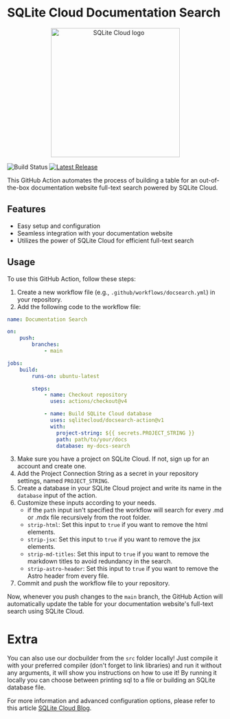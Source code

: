 # SQLite Cloud Documentation Search

<p align="center">
  <img src="https://sqlitecloud.io/social/logo.png" height="300" alt="SQLite Cloud logo">
</p>

![Build Status](https://github.com/sqlitecloud/docsearch-action/actions/workflows/test.yaml/badge.svg "Build Status")
[![Latest Release](https://img.shields.io/github/v/tag/sqlitecloud/docsearch-action?label=Version)](https://github.com/sqlitecloud/docsearch-action/releases/latest)

This GitHub Action automates the process of building a table for an out-of-the-box documentation website full-text search powered by SQLite Cloud.

## Features

- Easy setup and configuration
- Seamless integration with your documentation website
- Utilizes the power of SQLite Cloud for efficient full-text search

## Usage

To use this GitHub Action, follow these steps:

1. Create a new workflow file (e.g., `.github/workflows/docsearch.yml`) in your repository.
2. Add the following code to the workflow file:

```yaml
name: Documentation Search

on:
    push:
        branches:
            - main

jobs:
    build:
        runs-on: ubuntu-latest

        steps:
            - name: Checkout repository
              uses: actions/checkout@v4

            - name: Build SQLite Cloud database
              uses: sqlitecloud/docsearch-action@v1
              with:
                project-string: ${{ secrets.PROJECT_STRING }}
                path: path/to/your/docs
                database: my-docs-search
```

3. Make sure you have a project on SQLite Cloud. If not, sign up for an account and create one.
4. Add the Project Connection String as a secret in your repository settings, named `PROJECT_STRING`.
5. Create a database in your SQLite Cloud project and write its name in the `database` input of the action.
6. Customize these inputs according to your needs.
    * if the `path` input isn't specified the workflow will search for every .md or .mdx file recursively from the root folder.
    * `strip-html`: Set this input to `true` if you want to remove the html elements.
    * `strip-jsx`: Set this input to `true` if you want to remove the jsx elements.
    * `strip-md-titles`: Set this input to `true` if you want to remove the markdown titles to avoid redundancy in the search.
    * `strip-astro-header`: Set this input to `true` if you want to remove the Astro header from every file.
7. Commit and push the workflow file to your repository.


Now, whenever you push changes to the `main` branch, the GitHub Action will automatically update the table for your documentation website's full-text search using SQLite Cloud.

# Extra

You can also use our docbuilder from the `src` folder locally! Just compile it with your preferred compiler (don't forget to link libraries) and run it without any arguments, it will show you instructions on how to use it! By running it locally you can choose between printing sql to a file or building an SQLite  database file.

For more information and advanced configuration options, please refer to this article [SQLite Cloud Blog](https://sqlitecloud.io).
